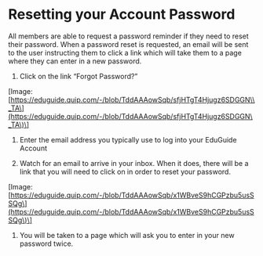 # Resetting your Account Password

All members are able to request a password reminder if they need to reset their password. When a password reset is requested, an email will be sent to the user instructing them to click a link which will take them to a page where they can enter in a new password.

[](/SF-2426/EduGuide(4).png)

1. Click on the link “Forgot Password?”

\[Image: [https://eduguide.quip.com/-/blob/TddAAAowSqb/sfjHTgT4Hjugz6SDGGN\\_TA\](https://eduguide.quip.com/-/blob/TddAAAowSqb/sfjHTgT4Hjugz6SDGGN\_TA\)\]

1. Enter the email address you typically use to log into your EduGuide Account

2. Watch for an email to arrive in your inbox. When it does, there will be a link that you will need to click on in order to reset your password.


\[Image: [https://eduguide.quip.com/-/blob/TddAAAowSqb/x1WBveS9hCGPzbu5usSSQg\](https://eduguide.quip.com/-/blob/TddAAAowSqb/x1WBveS9hCGPzbu5usSSQg\)\]

1. You will be taken to a page which will ask you to enter in your new password twice.



